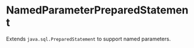 NamedParameterPreparedStatement
===============================

Extends `java.sql.PreparedStatement` to support named parameters.
